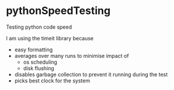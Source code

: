 # pythonSpeedTesting
Testing python code speed

I am using the timeit library because 
- easy formatting 
- averages over many runs to minimise impact of 
  - os scheduling
  - disk flushing
- disables garbage collection to prevent it running during the test
- picks best clock for the system


